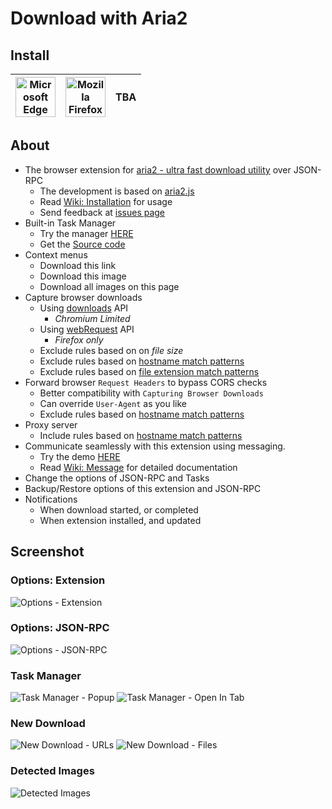 # Download with Aria2

## Install
| <a href="https://microsoftedge.microsoft.com/addons/detail/cgoonbdaiddmlpnneceehfamhjmkbmec"><img src="https://github.com/user-attachments/assets/755ede26-33d5-41eb-9000-9ba903886041" title="Microsoft Edge" width="64" height="64"></a> | <a href="https://addons.mozilla.org/firefox/addon/download-with-aria2/"><img src="https://github.com/user-attachments/assets/e2bb973f-5106-4eae-8d1d-4a3dd25b01e5" title="Mozilla Firefox" width="64" height="64"></a> | TBA |
| - | - | - |

## About
- The browser extension for [aria2 - ultra fast download utility](//github.com/aria2/aria2) over JSON-RPC
    - The development is based on [aria2.js](//github.com/jc3213/aria2.js)
    - Read [Wiki: Installation](//github.com/jc3213/download_with_aria2/wiki#first-of-all) for usage
    - Send feedback at [issues page](//github.com/jc3213/download_with_aria2/issues/new/)
- Built-in Task Manager
    - Try the manager [HERE](//jc3213.github.io/aria2.js/app)
    - Get the [Source code](//github.com/jc3213/aria2.js/tree/main/app)
- Context menus
    - Download this link
    - Download this image
    - Download all images on this page
- Capture browser downloads
    - Using [downloads](//developer.chrome.com/docs/extensions/reference/downloads) API
        - *Chromium Limited*
    - Using [webRequest](//developer.mozilla.org/docs/Mozilla/Add-ons/WebExtensions/API/webRequest) API
        - *Firefox only*
    - Exclude rules based on on *file size*
    - Exclude rules based on [hostname match patterns](//github.com/jc3213/download_with_aria2/wiki/MatchPattern#hostname)
    - Exclude rules based on [file extension match patterns](//github.com/jc3213/download_with_aria2/wiki/MatchPattern#file-extension)
- Forward browser `Request Headers` to bypass CORS checks
    - Better compatibility with `Capturing Browser Downloads`
    - Can override `User-Agent` as you like
    - Exclude rules based on [hostname match patterns](//github.com/jc3213/download_with_aria2/wiki/MatchPattern#hostname)
- Proxy server
    - Include rules based on [hostname match patterns](//github.com/jc3213/download_with_aria2/wiki/MatchPattern#hostname)
- Communicate seamlessly with this extension using messaging.
    - Try the demo [HERE](//jc3213.github.io/webware/html/test.html)
    - Read [Wiki: Message](//github.com/jc3213/download_with_aria2/wiki/Message) for detailed documentation
- Change the options of JSON-RPC and Tasks
- Backup/Restore options of this extension and JSON-RPC
- Notifications
    - When download started, or completed
    - When extension installed, and updated

## Screenshot

### Options: Extension
![Options - Extension](https://github.com/user-attachments/assets/bd5e3f33-9771-4b7c-86e2-fb73609b9e47)

### Options: JSON-RPC
![Options - JSON-RPC](https://github.com/user-attachments/assets/6fff2d40-c296-423d-beda-1592cd6a4572)

### Task Manager
![Task Manager - Popup](https://github.com/user-attachments/assets/991c3b4c-1fd1-492d-8f55-7196ab5c1f0a)
![Task Manager - Open In Tab](https://github.com/user-attachments/assets/ae9f6bf4-b29f-4d6a-9619-905960ecb704)

### New Download
![New Download - URLs](https://github.com/user-attachments/assets/f6487cd0-a9bc-4536-a5f3-cadd4d6a017f)
![New Download - Files](https://github.com/user-attachments/assets/4a2eac68-67f9-4942-a44b-705a7e9bea78)

### Detected Images
![Detected Images](https://github.com/user-attachments/assets/6ee6ffcc-dcd8-465c-9ab1-e3ad3db63bca)
